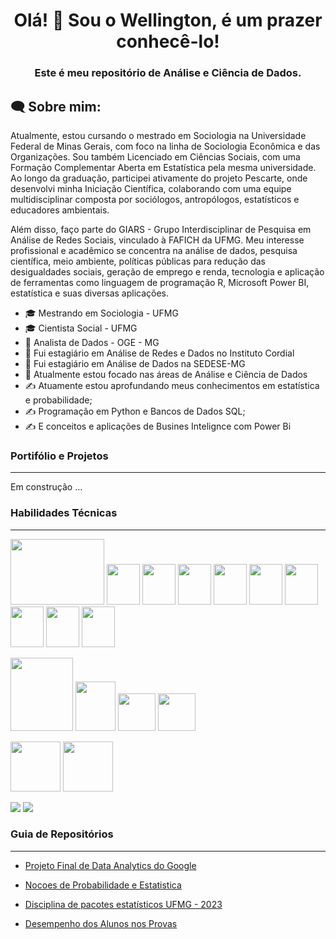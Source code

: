 <h1 align="center">Olá! 👋 Sou o Wellington, é um prazer conhecê-lo!</h1>

<h3 align="center">Este é meu repositório de Análise e Ciência de Dados.</h3>

<h2 align="left">🗨 Sobre mim:</h2>

Atualmente, estou cursando o mestrado em Sociologia na Universidade Federal de Minas Gerais, com foco na linha de Sociologia Econômica e das Organizações. Sou também Licenciado em Ciências Sociais, com uma Formação Complementar Aberta em Estatística pela mesma universidade. Ao longo da graduação, participei ativamente do projeto Pescarte, onde desenvolvi minha Iniciação Científica, colaborando com uma equipe multidisciplinar composta por sociólogos, antropólogos, estatísticos e educadores ambientais.

Além disso, faço parte do GIARS - Grupo Interdisciplinar de Pesquisa em Análise de Redes Sociais, vinculado à FAFICH da UFMG. Meu interesse profissional e acadêmico se concentra na análise de dados, pesquisa científica, meio ambiente, políticas públicas para redução das desigualdades sociais, geração de emprego e renda, tecnologia e aplicação de ferramentas como linguagem de programação R, Microsoft Power BI, estatística e suas diversas aplicações.

* :mortar_board: Mestrando em Sociologia - UFMG
* :mortar_board: Cientista Social - UFMG
* :office: Analista de Dados - OGE - MG
* :office: Fui estagiário em Análise de Redes e Dados no Instituto Cordial
* :office: Fui estagiário em Análise de Dados na SEDESE-MG
* :rocket: Atualmente estou focado nas áreas de Análise e Ciência de Dados
* ✍️ Atuamente estou aprofundando meus conhecimentos em estatística e probabilidade;
* ✍️ Programação em Python e Bancos de Dados SQL;
* ✍️ E conceitos e aplicações de Busines Intelignce com Power Bi
  
### Portifólio e Projetos
---
Em construção ...

### Habilidades Técnicas
---
<img src="https://www.r-project.org/Rlogo.png" width="150" height="105"> <img src ="https://github.com/welli45/welli45/assets/74972381/9cc2e420-8876-42f9-b67a-2eb5f1172698" width="53,6" height="65"> <img src = "https://www.tidyverse.org/css/images/hex/dplyr.png" width="53,6" height="65">  <img src = "https://www.tidyverse.org/css/images/hex/tidyr.png" width="53,6" height="65"> <img src = "https://www.tidyverse.org/css/images/hex/tibble.png" width="53,6" height="65"> <img src = "https://www.tidyverse.org/css/images/hex/stringr.png" width="53,6" height="65"> <img src = "https://www.tidyverse.org/css/images/hex/purrr.png" width="53,6" height="65"> <img src = "https://www.tidyverse.org/css/images/hex/ggplot2.png" width="53,6" height="65"> <img src = "https://www.tidyverse.org/css/images/hex/forcats.png" width="53,6" height="65"> <img src=https://rstudio.github.io/cheatsheets/html/images/logo-rmarkdown.png width="53,6" height="65">


<img src = "https://s3.dualstack.us-east-2.amazonaws.com/pythondotorg-assets/media/community/logos/python-logo-only.png" width="100,7" height="117,8"> <img src ="https://upload.wikimedia.org/wikipedia/commons/thumb/2/22/Pandas_mark.svg/449px-Pandas_mark.svg.png?20200210000431"  width="64,9" height="79,9"> <img src="https://numpy.org/images/logo.svg" width="60" height="60"> <img src = "https://jupyter.org/assets/homepage/main-logo.svg" width="60" height="60">

<img src = "https://upload.wikimedia.org/wikipedia/commons/thumb/3/34/Microsoft_Office_Excel_%282019%E2%80%93present%29.svg/512px-Microsoft_Office_Excel_%282019%E2%80%93present%29.svg.png" width="80" height="80"> <img src = "https://upload.wikimedia.org/wikipedia/commons/thumb/c/cf/New_Power_BI_Logo.svg/64px-New_Power_BI_Logo.svg.png" width="80" height="80"> 

<img src="https://upload.wikimedia.org/wikipedia/commons/thumb/a/ae/Google_Sheets_2020_Logo.svg/64px-Google_Sheets_2020_Logo.svg.png"> <img src = "https://seeklogo.com/images/G/google-big-query-logo-AC63E7C329-seeklogo.com.png"> 

 ### Guia de Repositórios
 ---
 * [Projeto Final de Data Analytics do Google](https://github.com/welli45/Projeto-final-de-Data-Analytics-do-Google.git)

* [Nocoes de Probabilidade e Estatistica](https://github.com/welli45/Nocoes-Probabilidade-Estatistica.git)

* [Disciplina de pacotes estatísticos UFMG - 2023](https://github.com/welli45/2023_1-PACOTES-ESTATISTICOS.git)
  
* [ Desempenho dos Alunos nos Provas](https://github.com/welli45/Student-performance-prediction)

<!---
welli45/welli45 is a ✨ special ✨ repository because its `README.md` (this file) appears on your GitHub profile.
You can click the Preview link to take a look at your changes.
--->
